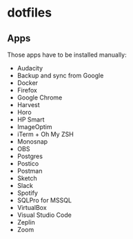 # dotfiles

## Apps

Those apps have to be installed manually:

- Audacity
- Backup and sync from Google
- Docker
- Firefox
- Google Chrome
- Harvest
- Horo
- HP Smart
- ImageOptim
- iTerm + Oh My ZSH
- Monosnap
- OBS
- Postgres
- Postico
- Postman
- Sketch
- Slack
- Spotify
- SQLPro for MSSQL
- VirtualBox
- Visual Studio Code
- Zeplin
- Zoom
